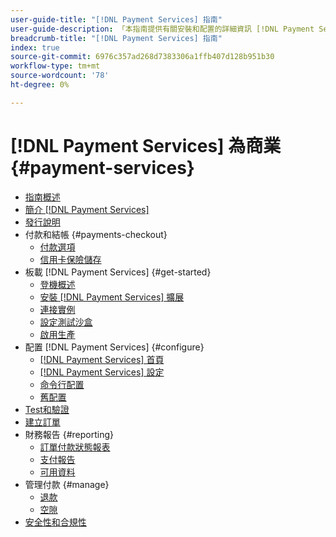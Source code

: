 ```yaml
---
user-guide-title: "[!DNL Payment Services] 指南"
user-guide-description: 「本指南提供有關安裝和配置的詳細資訊 [!DNL Payment Services] 為 [!DNL Adobe Commerce] 或 [!DNL Magento Open Source] 儲存。」
breadcrumb-title: "[!DNL Payment Services] 指南"
index: true
source-git-commit: 6976c357ad268d7383306a1ffb407d128b951b30
workflow-type: tm+mt
source-wordcount: '78'
ht-degree: 0%

---
```



# [!DNL Payment Services] 為商業 {#payment-services}

- [指南概述](guide-overview.md)
- [簡介 [!DNL Payment Services]](overview.md)
- [發行說明](release-notes.md)
- 付款和結帳 {#payments-checkout}
   - [付款選項](payments-options.md)
   - [信用卡保險儲存](vaulting.md)
- 板載 [!DNL Payment Services] {#get-started}
   - [登機概述](onboard.md)
   - [安裝 [!DNL Payment Services] 擴展](install.md)
   - [連接實例](connect.md)
   - [設定測試沙盒](sandbox.md)
   - [啟用生產](production.md)
- 配置 [!DNL Payment Services] {#configure}
   - [[!DNL Payment Services] 首頁](payments-home.md)
   - [[!DNL Payment Services] 設定](settings.md)
   - [命令行配置](configure-cli.md)
   - [舊配置](configure-admin.md)
- [Test和驗證](test-validate.md)
- [建立訂單](create-order.md)
- 財務報告 {#reporting}
   - [訂單付款狀態報表](order-payment-status.md)
   - [支付報告](payouts.md)
   - [可用資料](data.md)
- 管理付款 {#manage}
   - [退款](refunds.md)
   - [空隙](voids.md)
- [安全性和合規性](security.md)
